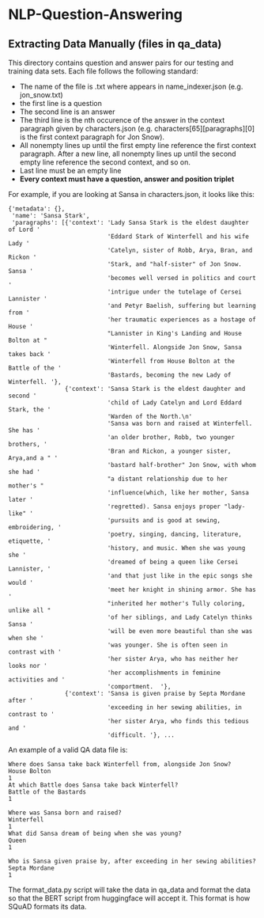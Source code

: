 # NLP-Question-Answering

## Extracting Data Manually (files in qa_data)

This directory contains question and answer pairs for our testing and training
data sets. Each file follows the following standard:

- The name of the file is <name>.txt where <name> appears in name_indexer.json
  (e.g. jon_snow.txt)
- the first line is a question
- The second line is an answer
- The third line is the nth occurence of the answer in the context paragraph given by
  characters.json (e.g. characters[65][paragraphs][0] is the first context
  paragraph for Jon Snow).
- All nonempty lines up until the first empty line reference the first context
  paragraph. After a new line, all nonempty lines up until the second empty line reference
  the second context, and so on.
- Last line must be an empty line
- **Every context must have a question, answer and position triplet**

For example, if you are looking at Sansa in characters.json, it looks like this:

```
{'metadata': {},
 'name': 'Sansa Stark',
 'paragraphs': [{'context': 'Lady Sansa Stark is the eldest daughter of Lord '
                            'Eddard Stark of Winterfell and his wife Lady '
                            'Catelyn, sister of Robb, Arya, Bran, and Rickon '
                            'Stark, and "half-sister" of Jon Snow. Sansa '
                            'becomes well versed in politics and court '
                            'intrigue under the tutelage of Cersei Lannister '
                            'and Petyr Baelish, suffering but learning from '
                            'her traumatic experiences as a hostage of House '
                            "Lannister in King's Landing and House Bolton at "
                            'Winterfell. Alongside Jon Snow, Sansa takes back '
                            'Winterfell from House Bolton at the Battle of the '
                            'Bastards, becoming the new Lady of Winterfell. '},
                {'context': 'Sansa Stark is the eldest daughter and second '
                            'child of Lady Catelyn and Lord Eddard Stark, the '
                            'Warden of the North.\n'
                            'Sansa was born and raised at Winterfell. She has '
                            'an older brother, Robb, two younger brothers, '
                            'Bran and Rickon, a younger sister, Arya,and a " '
                            'bastard half-brother" Jon Snow, with whom she had '
                            "a distant relationship due to her mother's "
                            'influence(which, like her mother, Sansa later '
                            'regretted). Sansa enjoys proper "lady-like" '
                            'pursuits and is good at sewing, embroidering, '
                            'poetry, singing, dancing, literature, etiquette, '
                            'history, and music. When she was young she '
                            'dreamed of being a queen like Cersei Lannister, '
                            'and that just like in the epic songs she would '
                            'meet her knight in shining armor. She has '
                            "inherited her mother's Tully coloring, unlike all "
                            'of her siblings, and Lady Catelyn thinks Sansa '
                            'will be even more beautiful than she was when she '
                            'was younger. She is often seen in contrast with '
                            'her sister Arya, who has neither her looks nor '
                            'her accomplishments in feminine activities and '
                            'comportment.  '},
                {'context': 'Sansa is given praise by Septa Mordane after '
                            'exceeding in her sewing abilities, in contrast to '
                            'her sister Arya, who finds this tedious and '
                            'difficult. '}, ...
```

An example of a valid QA data file is:

```
Where does Sansa take back Winterfell from, alongside Jon Snow?
House Bolton
1
At which Battle does Sansa take back Winterfell?
Battle of the Bastards
1

Where was Sansa born and raised?
Winterfell
1
What did Sansa dream of being when she was young?
Queen
1

Who is Sansa given praise by, after exceeding in her sewing abilities?
Septa Mordane
1

```

The format_data.py script will take the data in qa_data and format the data so
that the BERT script from huggingface will accept it. This format is how SQuAD
formats its data.

